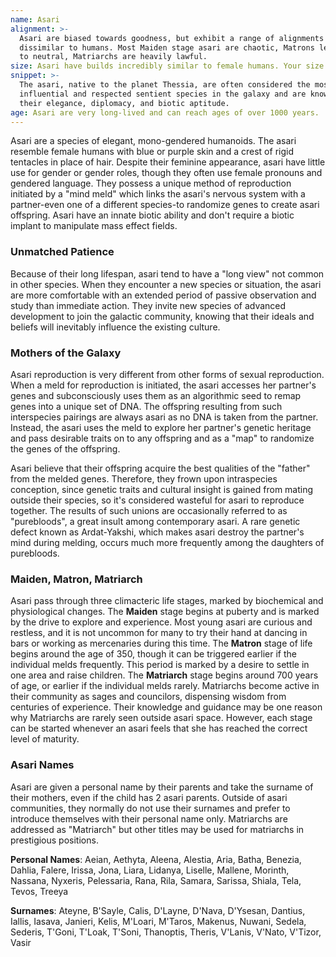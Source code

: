 ```yaml
---
name: Asari
alignment: >-
  Asari are biased towards goodness, but exhibit a range of alignments not
  dissimilar to humans. Most Maiden stage asari are chaotic, Matrons level out
  to neutral, Matriarchs are heavily lawful.
size: Asari have builds incredibly similar to female humans. Your size is Medium.
snippet: >-
  The asari, native to the planet Thessia, are often considered the most
  influential and respected sentient species in the galaxy and are known for
  their elegance, diplomacy, and biotic aptitude.
age: Asari are very long-lived and can reach ages of over 1000 years.
---
```

Asari are a species of elegant, mono-gendered humanoids. The asari resemble female humans with blue or purple skin and a
crest of rigid tentacles in place of hair. Despite their feminine appearance, asari have little use for gender or
gender roles, though they often use female pronouns and gendered language. They possess a unique method of reproduction
initiated by a "mind meld" which links the asari's nervous system with a partner-even one of a different species-to
randomize genes to create asari offspring. Asari have an innate biotic ability and don't require a biotic implant to
manipulate mass effect fields.

### Unmatched Patience
Because of their long lifespan, asari tend to have a "long view" not common in other species. When they encounter a new
species or situation, the asari are more comfortable with an extended period of passive observation and study than immediate action.
They invite new species of advanced development to join the galactic community, knowing that their ideals and beliefs will
inevitably influence the existing culture.

### Mothers of the Galaxy
Asari reproduction is very different from other forms of sexual reproduction. When a meld for reproduction is initiated, the
asari accesses her partner's genes and subconsciously uses them as an algorithmic seed to remap genes into a unique set of DNA.
The offspring resulting from such interspecies pairings are always asari as no DNA is taken from the partner. Instead,
the asari uses the meld to explore her partner's genetic heritage and pass desirable traits on to any offspring and
as a "map" to randomize the genes of the offspring.

Asari believe that their offspring acquire the best qualities of the "father" from the melded genes. Therefore, they frown
upon intraspecies conception, since genetic traits and cultural insight is gained from mating outside their species, so
it's considered wasteful for asari to reproduce together. The results of such unions are occasionally referred to as
"purebloods", a great insult among contemporary asari. A rare genetic defect known as Ardat-Yakshi, which makes
asari destroy the partner's mind during melding, occurs much more frequently among the daughters of purebloods.

### Maiden, Matron, Matriarch
Asari pass through three climacteric life stages, marked by biochemical and physiological changes. The __Maiden__ stage
begins at puberty and is marked by the drive to explore and experience. Most young asari are curious and restless, and
it is not uncommon for many to try their hand at dancing in bars or working as mercenaries during this time. The __Matron__
stage of life begins around the age of 350, though it can be triggered earlier if the individual melds frequently. This
period is marked by a desire to settle in one area and raise children. The __Matriarch__ stage begins around 700 years
of age, or earlier if the individual melds rarely. Matriarchs become active in their community as sages and councilors,
dispensing wisdom from centuries of experience. Their knowledge and guidance may be one reason why Matriarchs are rarely seen outside asari space.
However, each stage can be started whenever an asari feels that she has reached the correct level of maturity.

### Asari Names
Asari are given a personal name by their parents and take the surname of their mothers, even if the child has 2 asari
parents. Outside of asari communities, they normally do not use their surnames and prefer to introduce themselves with
their personal name only. Matriarchs are addressed as "Matriarch" but other titles may be used for matriarchs in prestigious positions.

__Personal Names__: Aeian, Aethyta, Aleena, Alestia, Aria, Batha, Benezia, Dahlia, Falere, Irissa, Jona, Liara, Lidanya,
Liselle, Mallene, Morinth, Nassana, Nyxeris, Pelessaria, Rana, Rila, Samara, Sarissa, Shiala, Tela, Tevos, Treeya

__Surnames__: Ateyne, B'Sayle, Calis, D'Layne, D'Nava, D'Ysesan, Dantius, Iallis, Iasava, Janieri, Kelis, M'Loari, M'Taros,
Makenus, Nuwani, Sedela, Sederis, T'Goni, T'Loak, T'Soni, Thanoptis, Theris, V'Lanis, V'Nato, V'Tizor, Vasir

<me-source-reference pages="2-3" source="races" :additional="[{source: 'wiki', pages: 'Asari'}]"></me-source-reference>
